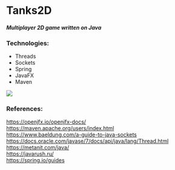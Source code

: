 # Tanks2D
#### _Multiplayer 2D game written on Java_

### Technologies: 
- Threads    
- Sockets    
- Spring   
- JavaFX    
- Maven   

![](https://github.com/buhankahleba/Tanks2D/blob/main/tanks2d.png)

### References:
https://openjfx.io/openjfx-docs/  
https://maven.apache.org/users/index.html  
https://www.baeldung.com/a-guide-to-java-sockets  
https://docs.oracle.com/javase/7/docs/api/java/lang/Thread.html  
https://metanit.com/java/   
https://javarush.ru/  
https://spring.io/guides

